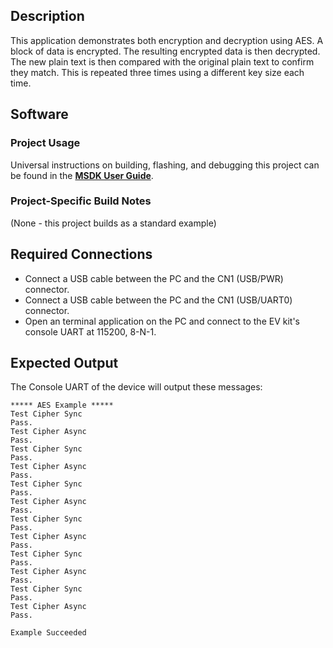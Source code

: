 ## Description

This application demonstrates both encryption and decryption using AES.  A block of data is encrypted.  The resulting encrypted data is then decrypted.  The new plain text is then compared with the original plain text to confirm they match.  This is repeated three times using a different key size each time.


## Software

### Project Usage

Universal instructions on building, flashing, and debugging this project can be found in the **[MSDK User Guide](https://analog-devices-msdk.github.io/msdk/USERGUIDE/)**.

### Project-Specific Build Notes

(None - this project builds as a standard example)

## Required Connections

-   Connect a USB cable between the PC and the CN1 (USB/PWR) connector.
-   Connect a USB cable between the PC and the CN1 (USB/UART0) connector.
-   Open an terminal application on the PC and connect to the EV kit's console UART at 115200, 8-N-1.

## Expected Output

The Console UART of the device will output these messages:

```
***** AES Example *****
Test Cipher Sync
Pass.
Test Cipher Async
Pass.
Test Cipher Sync
Pass.
Test Cipher Async
Pass.
Test Cipher Sync
Pass.
Test Cipher Async
Pass.
Test Cipher Sync
Pass.
Test Cipher Async
Pass.
Test Cipher Sync
Pass.
Test Cipher Async
Pass.
Test Cipher Sync
Pass.
Test Cipher Async
Pass.

Example Succeeded
```



